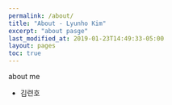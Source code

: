 ```yaml
---
permalink: /about/
title: "About - Lyunho Kim"
excerpt: "about pasge"
last_modified_at: 2019-01-23T14:49:33-05:00
layout: pages
toc: true
---
```

about me
* 김련호